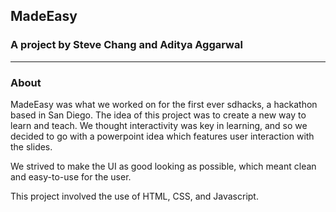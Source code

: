 <h2>MadeEasy</h2>

<h3>A project by Steve Chang and Aditya Aggarwal</h3>

<hr>

<h3>About</h3>
MadeEasy was what we worked on for the first ever sdhacks, a hackathon based in San Diego. The idea of this project was to create a new way to learn and teach. We thought interactivity was key in learning, and so we decided to go with a powerpoint idea which features user interaction with the slides.

We strived to make the UI as good looking as possible, which meant clean and easy-to-use for the user.

This project involved the use of HTML, CSS, and Javascript.
